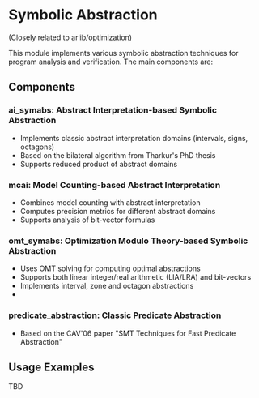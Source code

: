 # Symbolic Abstraction

(Closely related to arlib/optimization)

This module implements various symbolic abstraction techniques for program analysis and verification. The main components are:

## Components

### ai_symabs: Abstract Interpretation-based Symbolic Abstraction
- Implements classic abstract interpretation domains (intervals, signs, octagons)
- Based on the bilateral algorithm from Tharkur's PhD thesis
- Supports reduced product of abstract domains

### mcai: Model Counting-based Abstract Interpretation
- Combines model counting with abstract interpretation
- Computes precision metrics for different abstract domains
- Supports analysis of bit-vector formulas

### omt_symabs: Optimization Modulo Theory-based Symbolic Abstraction  
- Uses OMT solving for computing optimal abstractions
- Supports both linear integer/real arithmetic (LIA/LRA) and bit-vectors
- Implements interval, zone and octagon abstractions
- 
### predicate_abstraction: Classic Predicate Abstraction
- Based on the CAV'06 paper "SMT Techniques for Fast Predicate Abstraction"

## Usage Examples

TBD

